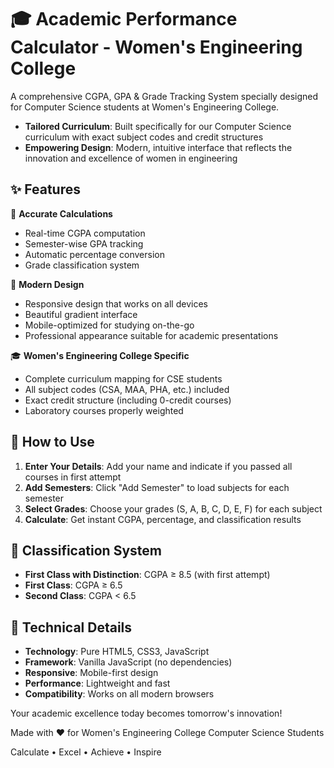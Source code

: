 # 🎓 Academic Performance Calculator - Women's Engineering College



A comprehensive CGPA, GPA & Grade Tracking System specially designed for Computer Science students at Women's Engineering College. 



- **Tailored Curriculum**: Built specifically for our Computer Science curriculum with exact subject codes and credit structures
- **Empowering Design**: Modern, intuitive interface that reflects the innovation and excellence of women in engineering


## ✨ Features

🎯 **Accurate Calculations**
- Real-time CGPA computation
- Semester-wise GPA tracking
- Automatic percentage conversion
- Grade classification system

📱 **Modern Design**
- Responsive design that works on all devices
- Beautiful gradient interface
- Mobile-optimized for studying on-the-go
- Professional appearance suitable for academic presentations

🎓 **Women's Engineering College Specific**
- Complete curriculum mapping for CSE students
- All subject codes (CSA, MAA, PHA, etc.) included
- Exact credit structure (including 0-credit courses)
- Laboratory courses properly weighted

## 🚀 How to Use

1. **Enter Your Details**: Add your name and indicate if you passed all courses in first attempt
2. **Add Semesters**: Click "Add Semester" to load subjects for each semester
3. **Select Grades**: Choose your grades (S, A, B, C, D, E, F) for each subject
4. **Calculate**: Get instant CGPA, percentage, and classification results



## 🎯 Classification System

- **First Class with Distinction**: CGPA ≥ 8.5 (with first attempt)
- **First Class**: CGPA ≥ 6.5
- **Second Class**: CGPA < 6.5


## 🔧 Technical Details

- **Technology**: Pure HTML5, CSS3, JavaScript
- **Framework**: Vanilla JavaScript (no dependencies)
- **Responsive**: Mobile-first design
- **Performance**: Lightweight and fast
- **Compatibility**: Works on all modern browsers





Your academic excellence today becomes tomorrow's innovation!

Made with ❤️ for Women's Engineering College Computer Science Students



Calculate • Excel • Achieve • Inspire
